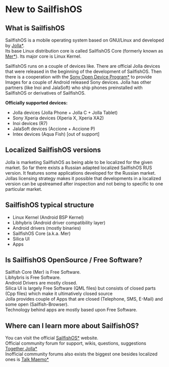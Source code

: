 # New to SailfishOS

## What is SailfishOS

SailfishOS is a mobile operating system based on GNU/Linux and developed by [Jolla*](https://jolla.com).   
Its base Linux distribution core is called SailfishOS Core (formerly known as [Mer*](https://wiki.merproject.org)). 
Its major core is Linux Kernel.

SailfishOS runs on a couple of devices like. There are official Jolla devices that were released in the beginning of the development of SailfishOS. Then there is a cooperation with the [Sony Open Device Program*](https://developer.sony.com/develop/open-devices/) to provide Images for a couple of Android released Sony devices. 
Jolla has other partners (like Inoi and JalaSoft) who ship phones preinstalled with SailfishOS or derivatives of SailfishOS. 

**Officially supported devices:**

* Jolla devices (Jolla Phone + Jolla C + Jolla Tablet)
* Sony Xperia devices (Xperia X, Xperia XA2)
* Inoi devices (R7)
* JalaSoft devices (Accione + Accione P)
* Intex devices (Aqua Fish) [out of support]

## Localized SailfishOS versions

Jolla is marketing SailfishOS as being able to be localized for the given market. 
So far there exists a Russian adapted localized SailfishOS RUS version. 
It features some applications developed for the Russian market. 
Jollas licensing strategy makes it possible that developments in a localized version can be upstreamed after inspection and not being to specific to one particular market. 

## SailfishOS typical structure

- Linux Kernel (Android BSP Kernel)
- Libhybris (Android driver compatibility layer)
- Android drivers (mostly binaries)
- SailfishOS Core (a.k.a. Mer)
- Silica UI
- Apps

## Is SailfishOS OpenSource / Free Software?

Sailfish Core (Mer) is Free Software.   
Libhybris is Free Software.  
Android Drivers are mostly closed.  
Silica UI is largely Free Software (QML files) but consists of closed parts (Cpp files) which make it ultimatively closed source  
Jolla provides couple of Apps that are closed (Telephone, SMS, E-Mail) and some open (Sailfish-Browser).   
Technology behind apps are mostly based upon Free Software.   

## Where can I learn more about SailfishOS?

You can visit the official [SailfishOS*](https://sailfishos.org) website.  
Official community forum for support, wikis, questions, suggestions [Together Jolla*](https://together.jolla.com)  
Inofficial community forums also exists the biggest one besides localized ones is [Talk Maemo*](https://talk.maemo.org) 


